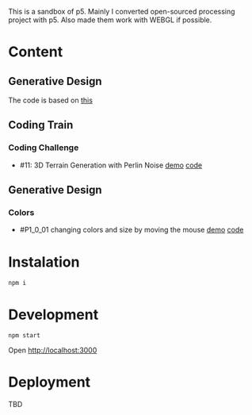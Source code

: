 This is a sandbox of p5. Mainly I converted open-sourced processing project with p5. Also made them work with WEBGL if possible.

# Content

## Generative Design

The code is based on [this](http://www.generative-gestaltung.de/2/)

## Coding Train

### Coding Challenge
- #11: 3D Terrain Generation with Perlin Noise [demo][cc11-demo] [code][cc11-code]

## Generative Design

### Colors
- #P1_0_01 changing colors and size by moving the mouse [demo][P1_0_01-demo] [code][P1_0_01-code]

[cc11-demo]: https://mayognaise.github.io/p5-sandbox/code/coding-train/cc11-3d-terrain-with-perlin-noise
[cc11-code]: https://github.com/mayognaise/p5-sandbox/tree/master/code/coding-train/cc11-3d-terrain-with-perlin-noise
[P1_0_01-demo]: https://mayognaise.github.io/p5-sandbox/code/generative-design/P_1_0_01
[P1_0_01-code]: https://github.com/mayognaise/p5-sandbox/tree/master/code/generative-design/P_1_0_01

# Instalation

```
npm i
```

# Development

```
npm start
```

Open [http://localhost:3000]()

# Deployment

TBD
